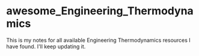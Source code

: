 # awesome_Engineering_Thermodynamics
This is my notes for all available Engineering Thermodynamics resources I have found. I'll keep updating it.
